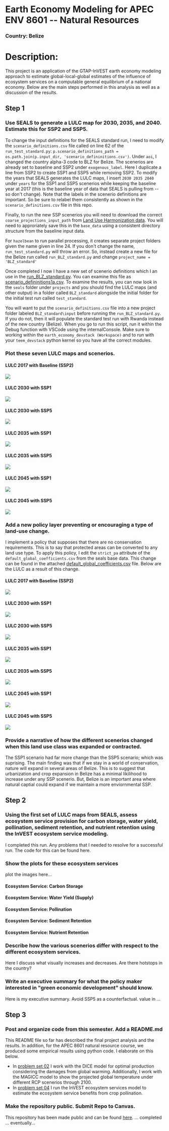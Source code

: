 # Earth Economy Modeling for APEC ENV 8601 -- Natural Resources
### Country: Belize

# Description: 
This project is an application of the GTAP-InVEST earth economy modeling approach to estimate global-local-global estimates of the influence of ecosystem services on a computable general equilibrium of a national economy. Below are the main steps performed in this analysis as well as a discussion of the results. 


## Step 1

### Use SEALS to generate a LULC map for 2030, 2035, and 2040. Estimate this for SSP2 and SSP5.

To change the input definitions for the SEALS standard run, I need to modify the `scenario_definitions.csv` file called on line 62 of the `run_test_standard.py`: `p.scenario_definitions_path = os.path.join(p.input_dir, 'scenario_defininitions.csv')`. Under `aoi`, I changed the country alpha-3 code to BLZ for Belize. The scenerios are already set to baseline and SSP2 under `exogenous_label`. Here I duplicate a line from SSP2 to create SSP1 and SSP5 while removing SSP2. To modify the years that SEALS generates the LULC maps, I insert `2030 2035 2040` under `years` for the SSP1 and SSP5 scenerios while keeping the baseline year at 2017 (this is the baseline year of data that SEALS is pulling from -- so don't change). Note that the labels in the scenerio definitions are important. So be sure to relabel them consistently as shown in the `scenario_definitions.csv` file in this repo. 

Finally, to run the new SSP scenerios you will need to download the correct `coarse_projections_input_path` from [Land Use Harmonization data](https://luh.umd.edu/data.shtml). You will need to approriately save this in the `base_data` using a consistent directory structure from the baseline input data. 



For `hazelbean` to run parallel processing, it creates separate project folders given the name given in line 24. If you don't change the name, `run_test_standard.py` will throw an error. So, instead create a new file for the Belize run called `run_BLZ_standard.py` and change `project_name = 'BLZ_standard'`

Once completed I now I have a new set of scenerio definitions which I an use in the [run_BLZ_standard.py](./seals/run_BLZ_standard.py). You can examine this file as [scenario_defininitions1a.csv](./seals/projects/BLZ_standard/input/scenario_defininitions1a.csv). To examine the results, you can now look in the `seals` folder under `projects` and you should find the LULC maps (and other output) in a folder called `BLZ_standard` alongside the initial folder for the initial test run called `test_standard`.

You will want to put the `scenario_definitions.csv` file into a new project folder labeled `BLZ_standard\input` before running the `run_BLZ_standard.py`. If you do not, then it will populate the standard test run with Rwanda instead of the new country (Belize). When you go to run this script, run it within the Debug function with VSCode using the internalConsole. Make sure to working within the `earth_economy_devstack (Workspace)` and to run with your `teem_devstack` python kernel so you have all the correct modules. 


### Plot these seven LULC maps and scenerios.



#### LULC 2017 with Baseline (SSP2)

![](./seals/projects/BLZ_standard/intermediate/visualization1a/lulc_pngs/lulc_esa_seals7_luh2-message_2017.png)

#### LULC 2030 with SSP1

![](./seals/projects/BLZ_standard/intermediate/visualization1a/lulc_pngs/lulc_esa_seals7_ssp1_rcp26_luh2-message_bau_2030.png)

#### LULC 2030 with SSP5

![](./seals/projects/BLZ_standard/intermediate/visualization1a/lulc_pngs/lulc_esa_seals7_ssp5_rcp85_luh2-message_bau_2030.png)

#### LULC 2035 with SSP1

![](./seals/projects/BLZ_standard/intermediate/visualization1a/lulc_pngs/lulc_esa_seals7_ssp1_rcp26_luh2-message_bau_2035.png)

#### LULC 2035 with SSP5

![](./seals/projects/BLZ_standard/intermediate/visualization1a/lulc_pngs/lulc_esa_seals7_ssp5_rcp85_luh2-message_bau_2035.png)

#### LULC 2045 with SSP1

![](./seals/projects/BLZ_standard/intermediate/visualization1a/lulc_pngs/lulc_esa_seals7_ssp1_rcp26_luh2-message_bau_2045.png)

#### LULC 2045 with SSP5

![](./seals/projects/BLZ_standard/intermediate/visualization1a/lulc_pngs/lulc_esa_seals7_ssp5_rcp85_luh2-message_bau_2045.png)

### Add a new policy layer preventing or encouraging a type of land-use change. 

I implement a policy that supposes that there are no conservation requirements. This is to say that protected areas can be converted to any land use type. To apply this policy, I edit the `strict_pa` attribute of the `default_global_coefficients.csv` from the seals base data. This change can be found in the attached [default_global_coefficients.csv](./base_data/seals/default_inputs/default_global_coefficients.csv) file. Below are the LULC as a result of this change. 

#### LULC 2017 with Baseline (SSP2)

![](./seals/projects/BLZ_standard/intermediate/visualization1b/lulc_pngs/lulc_esa_seals7_luh2-message_2017.png)

#### LULC 2030 with SSP1

![](./seals/projects/BLZ_standard/intermediate/visualization1b/lulc_pngs/lulc_esa_seals7_ssp1_rcp26_luh2-message_bau_2030.png)

#### LULC 2030 with SSP5

![](./seals/projects/BLZ_standard/intermediate/visualization1b/lulc_pngs/lulc_esa_seals7_ssp5_rcp85_luh2-message_bau_2030.png)

#### LULC 2035 with SSP1

![](./seals/projects/BLZ_standard/intermediate/visualization1b/lulc_pngs/lulc_esa_seals7_ssp1_rcp26_luh2-message_bau_2035.png)

#### LULC 2035 with SSP5

![](./seals/projects/BLZ_standard/intermediate/visualization1b/lulc_pngs/lulc_esa_seals7_ssp5_rcp85_luh2-message_bau_2035.png)

#### LULC 2045 with SSP1

![](./seals/projects/BLZ_standard/intermediate/visualization1b/lulc_pngs/lulc_esa_seals7_ssp1_rcp26_luh2-message_bau_2045.png)

#### LULC 2045 with SSP5

![](./seals/projects/BLZ_standard/intermediate/visualization1b/lulc_pngs/lulc_esa_seals7_ssp5_rcp85_luh2-message_bau_2045.png)

### Provide a narrative of how the different scenerios changed when this land use class was expanded or contracted. 

The SSP1 scenario had far more change than the SSP5 scenario; which was suprising. The main finding was that if we stay in a world of conservation, nature will expand in several areas of Belize. This is to suggest that urbanization and crop expansion in Belize has a minimal likilihood to increase under any SSP scenerio. But, Belize is an important area where natural captial could expand if we maintain a more enviornmental SSP. 

## Step 2

### Using the first set of LULC maps from SEALS, assess ecosystem service provision for carbon storage, water yield, pollination, sediment retention, and nutrient retention using the InVEST ecosystem service modeling. 

I completed this run. Any problems that I needed to resolve for a successful run. The code for this can be found here.

### Show the plots for these ecosystem services

plot the images here...
![]()

#### Ecosystem Service: Carbon Storage

#### Ecosystem Service: Water Yield (Supply)

#### Ecosystem Service: Pollination

#### Ecosystem Service: Sediment Retention

#### Ecosystem Service: Nutrient Retention


### Describe how the various scenerios differ with respect to the different ecosystem services. 

Here I discuss what visually increases and decreases. Are there hotstops in the country?

### Write an executive summary for what the policy maker interested in "green economic development" should know. 

Here is my executive summary. Avoid SSP5 as a counterfactual. value in ...

## Step 3 

### Post and organize code from this semester. Add a README.md 

This README file so far has described the final project analysis and the results. In addition, for the APEC 8601 natural resource course, we produced some empirical results using python code. I elaborate on this below. 

- In [problem set 02](./problem_sets/problem_set_2_mcway.pdf) I work with the DICE model for optimal production considering the damages from global warming. Additionally, I work with the MAGICC model to show the projected global temperature under different RCP scenerios through 2100.
- In [problem set 04](./problem_sets/problem_set_4.pdf) I run the InVEST ecosystem services model to estimate the ecosystem service benefits from crop pollination. 

### Make the repository public. Submit Repo to Canvas.

This repository has been made public and can be found [here](https://github.com/mcwayrm/env8601_project).
... completed ... eventually...


